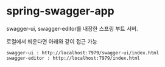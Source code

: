 # spring-swagger-app
swagger-ui, swagger-editor를 내장한 스프링 부트 서버.

로컬에서 띄운다면 아래와 같이 접근 가능
```
swagger-ui : http://localhost:7979/swagger-ui/index.html
swagger-editor : http://localhost:7979/index.html
```
